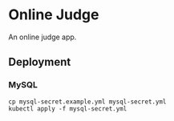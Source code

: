 # Online Judge

An online judge app.

## Deployment

### MySQL

```
cp mysql-secret.example.yml mysql-secret.yml
kubectl apply -f mysql-secret.yml
```
